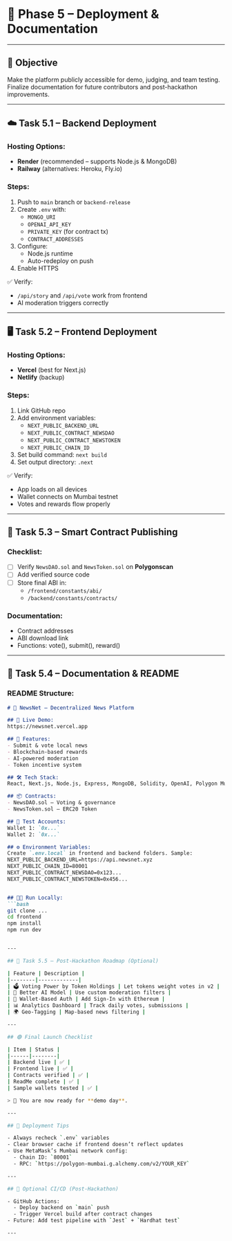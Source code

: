 # 🚀 Phase 5 – Deployment & Documentation

---

## 🎯 Objective

Make the platform publicly accessible for demo, judging, and team testing. Finalize documentation for future contributors and post-hackathon improvements.

---

## ☁️ Task 5.1 – Backend Deployment

### Hosting Options:
- **Render** (recommended – supports Node.js & MongoDB)
- **Railway** (alternatives: Heroku, Fly.io)

### Steps:
1. Push to `main` branch or `backend-release`
2. Create `.env` with:
   - `MONGO_URI`
   - `OPENAI_API_KEY`
   - `PRIVATE_KEY` (for contract tx)
   - `CONTRACT_ADDRESSES`
3. Configure:
   - Node.js runtime
   - Auto-redeploy on push
4. Enable HTTPS

✅ Verify:
- `/api/story` and `/api/vote` work from frontend
- AI moderation triggers correctly

---

## 🖥️ Task 5.2 – Frontend Deployment

### Hosting Options:
- **Vercel** (best for Next.js)
- **Netlify** (backup)

### Steps:
1. Link GitHub repo
2. Add environment variables:
   - `NEXT_PUBLIC_BACKEND_URL`
   - `NEXT_PUBLIC_CONTRACT_NEWSDAO`
   - `NEXT_PUBLIC_CONTRACT_NEWSTOKEN`
   - `NEXT_PUBLIC_CHAIN_ID`
3. Set build command: `next build`
4. Set output directory: `.next`

✅ Verify:
- App loads on all devices
- Wallet connects on Mumbai testnet
- Votes and rewards flow properly

---

## 📜 Task 5.3 – Smart Contract Publishing

### Checklist:
- [ ] Verify `NewsDAO.sol` and `NewsToken.sol` on **Polygonscan**
- [ ] Add verified source code
- [ ] Store final ABI in:
  - `/frontend/constants/abi/`
  - `/backend/constants/contracts/`

### Documentation:
- Contract addresses
- ABI download link
- Functions: vote(), submit(), reward()

---

## 🧾 Task 5.4 – Documentation & README

### README Structure:
```md
# 📰 NewsNet – Decentralized News Platform

## 🔗 Live Demo:
https://newsnet.vercel.app

## 🎯 Features:
- Submit & vote local news
- Blockchain-based rewards
- AI-powered moderation
- Token incentive system

## 🛠️ Tech Stack:
React, Next.js, Node.js, Express, MongoDB, Solidity, OpenAI, Polygon Mumbai

## 📦 Contracts:
- NewsDAO.sol – Voting & governance
- NewsToken.sol – ERC20 Token

## 🧪 Test Accounts:
Wallet 1: `0x...`
Wallet 2: `0x...`

## ⚙️ Environment Variables:
Create `.env.local` in frontend and backend folders. Sample:
NEXT_PUBLIC_BACKEND_URL=https://api.newsnet.xyz
NEXT_PUBLIC_CHAIN_ID=80001
NEXT_PUBLIC_CONTRACT_NEWSDAO=0x123...
NEXT_PUBLIC_CONTRACT_NEWSTOKEN=0x456...


## 👨‍💻 Run Locally:
```bash
git clone ...
cd frontend
npm install
npm run dev


---

## 📌 Task 5.5 – Post-Hackathon Roadmap (Optional)

| Feature | Description |
|--------|-------------|
| 🗳️ Voting Power by Token Holdings | Let tokens weight votes in v2 |
| 🧠 Better AI Model | Use custom moderation filters |
| 🔐 Wallet-Based Auth | Add Sign-In with Ethereum |
| 📊 Analytics Dashboard | Track daily votes, submissions |
| 🌍 Geo-Tagging | Map-based news filtering |

---

## 🟢 Final Launch Checklist

| Item | Status |
|------|--------|
| Backend live | ✅ |
| Frontend live | ✅ |
| Contracts verified | ✅ |
| ReadMe complete | ✅ |
| Sample wallets tested | ✅ |

> 🏁 You are now ready for **demo day**.

---

## 🧠 Deployment Tips

- Always recheck `.env` variables
- Clear browser cache if frontend doesn’t reflect updates
- Use MetaMask’s Mumbai network config:
  - Chain ID: `80001`
  - RPC: `https://polygon-mumbai.g.alchemy.com/v2/YOUR_KEY`

---

## 🧷 Optional CI/CD (Post-Hackathon)

- GitHub Actions:
  - Deploy backend on `main` push
  - Trigger Vercel build after contract changes
- Future: Add test pipeline with `Jest` + `Hardhat test`

---

